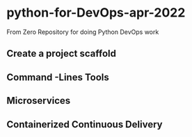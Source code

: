# python-for-DevOps-apr-2022
From Zero Repository for doing Python DevOps work 

## Create a project scaffold 

## Command -Lines Tools

## Microservices

## Containerized Continuous Delivery
